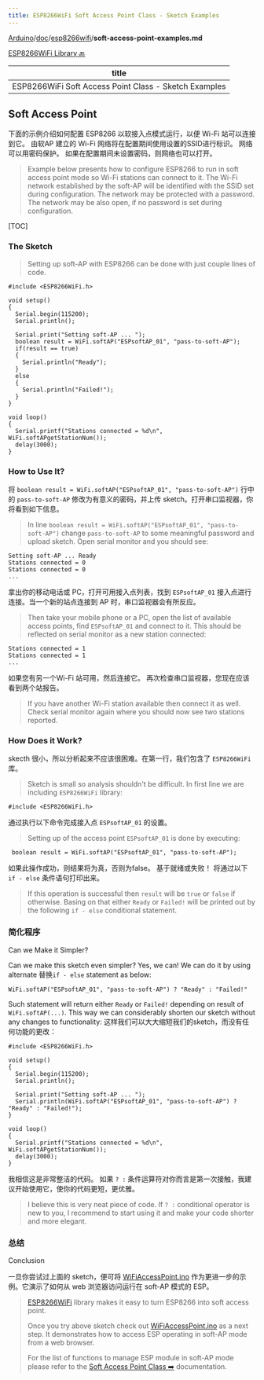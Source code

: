 ```yaml
---
title: ESP8266WiFi Soft Access Point Class - Sketch Examples
---
```


[Arduino](https://github.com/esp8266/Arduino)/[doc](https://github.com/esp8266/Arduino/tree/master/doc)/[esp8266wifi](https://github.com/esp8266/Arduino/tree/master/doc/esp8266wifi)/**soft-access-point-examples.md**

[ESP8266WiFi Library :back:](readme.md#soft-access-point)

| title                                    |
| ---------------------------------------- |
| ESP8266WiFi Soft Access Point Class - Sketch Examples |



## Soft Access Point

下面的示例介绍如何配置 ESP8266 以软接入点模式运行，以便 Wi-Fi 站可以连接到它。 由软AP 建立的 Wi-Fi 网络将在配置期间使用设置的SSID进行标识。 网络可以用密码保护。 如果在配置期间未设置密码，则网络也可以打开。

>   Example below presents how to configure ESP8266 to run in soft access point mode so Wi-Fi stations can connect to it. The Wi-Fi network established by the soft-AP will be identified with the SSID set during configuration. The network may be protected with a password. The network may be also open, if no password is set during configuration.



[TOC]

### The Sketch

>   Setting up soft-AP with ESP8266 can be done with just couple lines of code.
>

```
#include <ESP8266WiFi.h>

void setup()
{
  Serial.begin(115200);
  Serial.println();

  Serial.print("Setting soft-AP ... ");
  boolean result = WiFi.softAP("ESPsoftAP_01", "pass-to-soft-AP");
  if(result == true)
  {
    Serial.println("Ready");
  }
  else
  {
    Serial.println("Failed!");
  }
}

void loop()
{
  Serial.printf("Stations connected = %d\n", WiFi.softAPgetStationNum());
  delay(3000);
}
```

### How to Use It?

将 `boolean result = WiFi.softAP("ESPsoftAP_01", "pass-to-soft-AP")` 行中的 `pass-to-soft-AP` 修改为有意义的密码，并上传 sketch。打开串口监视器，你将看到如下信息。

>   In line `boolean result = WiFi.softAP("ESPsoftAP_01", "pass-to-soft-AP")` change `pass-to-soft-AP` to some meaningful password and upload sketch. Open serial monitor and you should see:

```
Setting soft-AP ... Ready
Stations connected = 0
Stations connected = 0
...
```

拿出你的移动电话或 PC，打开可用接入点列表，找到 `ESPsoftAP_01` 接入点进行连接。当一个新的站点连接到 AP 时，串口监视器会有所反应。

>   Then take your mobile phone or a PC, open the list of available access points, find ` ESPsoftAP_01 ` and connect to it. This should be reflected on serial monitor as a new station connected:

```
Stations connected = 1
Stations connected = 1
...
```

如果您有另一个Wi-Fi 站可用，然后连接它。 再次检查串口监视器，您现在应该看到两个站报告。

>   If you have another Wi-Fi station available then connect it as well. Check serial monitor again where you should now see two stations reported.


### How Does it Work?

skecth 很小，所以分析起来不应该很困难。在第一行，我们包含了 `ESP8266WiFi` 库。

>   Sketch is small so analysis shouldn't be difficult. In first line we are including ` ESP8266WiFi ` library:

```
#include <ESP8266WiFi.h>
```

通过执行以下命令完成接入点 `ESPsoftAP_01` 的设置。

>   Setting up of the access point `ESPsoftAP_01` is done by executing:

```
 boolean result = WiFi.softAP("ESPsoftAP_01", "pass-to-soft-AP");
```

如果此操作成功，则结果将为真，否则为false。 基于就绪或失败！ 将通过以下 `if - else` 条件语句打印出来。

>   If this operation is successful then `result` will be `true` or `false` if otherwise. Basing on that either `Ready` or `Failed!` will be printed out by the following `if - else` conditional statement. 

### 简化程序

Can we Make it Simpler?

Can we make this sketch even simpler? Yes, we can! 
We can do it by using alternate 替换`if - else` statement as below:

```
WiFi.softAP("ESPsoftAP_01", "pass-to-soft-AP") ? "Ready" : "Failed!"
```

Such statement will return either `Ready` or `Failed!` depending on result of `WiFi.softAP(...)`. This way we can considerably shorten our sketch without any changes to functionality: 这样我们可以大大缩短我们的sketch，而没有任何功能的更改：

```
#include <ESP8266WiFi.h>

void setup()
{
  Serial.begin(115200);
  Serial.println();

  Serial.print("Setting soft-AP ... ");
  Serial.println(WiFi.softAP("ESPsoftAP_01", "pass-to-soft-AP") ? "Ready" : "Failed!");
}

void loop()
{
  Serial.printf("Stations connected = %d\n", WiFi.softAPgetStationNum());
  delay(3000);
}
```

我相信这是非常整洁的代码。 如果 `? :` 条件运算符对你而言是第一次接触，我建议开始使用它，使你的代码更短，更优雅。

>   I believe this is very neat piece of code. If `? :` conditional operator is new to you, I recommend to start using it and make your code shorter and more elegant.

### 总结

Conclusion

一旦你尝试过上面的 sketch，便可将  [WiFiAccessPoint.ino](https://github.com/esp8266/Arduino/blob/master/libraries/ESP8266WiFi/examples/WiFiAccessPoint/WiFiAccessPoint.ino) 作为更进一步的示例。它演示了如何从 web 浏览器访问运行在 soft-AP 模式的 ESP。

>   [ESP8266WiFi](https://github.com/esp8266/Arduino/tree/master/libraries/ESP8266WiFi) library makes it easy to turn ESP8266 into soft access point. 
>
>   Once you try above sketch check out [WiFiAccessPoint.ino](https://github.com/esp8266/Arduino/blob/master/libraries/ESP8266WiFi/examples/WiFiAccessPoint/WiFiAccessPoint.ino) as a next step. It demonstrates how to access ESP operating in soft-AP mode from a web browser. 
>
>
>   For the list of functions to manage ESP module in soft-AP mode please refer to the [Soft Access Point Class :arrow_right:](soft-access-point-class.md) documentation.
>



